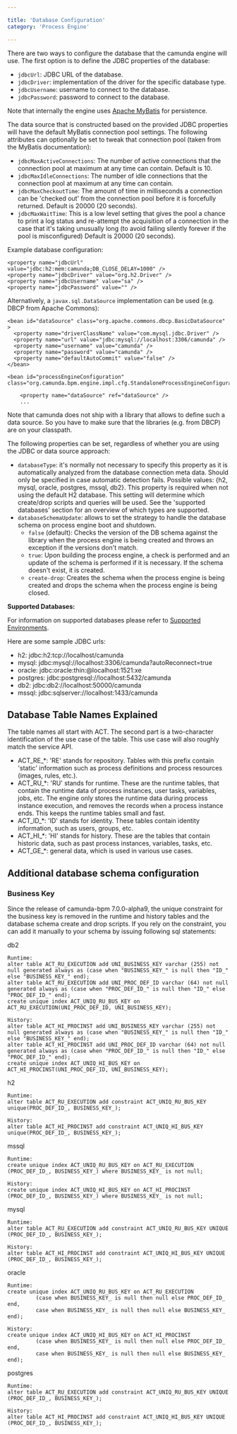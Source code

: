 ```yaml
---

title: 'Database Configuration'
category: 'Process Engine'

---
```


There are two ways to configure the database that the camunda engine will use. The first option is to define the JDBC properties of the database:

* `jdbcUrl`: JDBC URL of the database.
* `jdbcDriver`: implementation of the driver for the specific database type.
* `jdbcUsername`: username to connect to the database.
* `jdbcPassword`: password to connect to the database.

Note that internally the engine uses <a href="http://www.mybatis.org/">Apache MyBatis</a> for persistence.

The data source that is constructed based on the provided JDBC properties will have the default MyBatis connection pool settings. The following attributes can optionally be set to tweak that connection pool (taken from the MyBatis documentation):

* `jdbcMaxActiveConnections`: The number of active connections that the connection pool at maximum at any time can contain. Default is 10.
* `jdbcMaxIdleConnections`: The number of idle connections that the connection pool at maximum at any time can contain.
* `jdbcMaxCheckoutTime`: The amount of time in milliseconds a connection can be 'checked out' from the connection pool before it is forcefully returned. Default is 20000 (20 seconds).
* `jdbcMaxWaitTime`: This is a low level setting that gives the pool a chance to print a log status and re-attempt the acquisition of a connection in the case that it's taking unusually long (to avoid failing silently forever if the pool is misconfigured) Default is 20000 (20 seconds).

Example database configuration:

    <property name="jdbcUrl" value="jdbc:h2:mem:camunda;DB_CLOSE_DELAY=1000" />
    <property name="jdbcDriver" value="org.h2.Driver" />
    <property name="jdbcUsername" value="sa" />
    <property name="jdbcPassword" value="" />

Alternatively, a `javax.sql.DataSource` implementation can be used (e.g. DBCP from Apache Commons):

    <bean id="dataSource" class="org.apache.commons.dbcp.BasicDataSource" >
      <property name="driverClassName" value="com.mysql.jdbc.Driver" />
      <property name="url" value="jdbc:mysql://localhost:3306/camunda" />
      <property name="username" value="camunda" />
      <property name="password" value="camunda" />
      <property name="defaultAutoCommit" value="false" />
    </bean>

    <bean id="processEngineConfiguration" class="org.camunda.bpm.engine.impl.cfg.StandaloneProcessEngineConfiguration">

        <property name="dataSource" ref="dataSource" />
        ...

Note that camunda does not ship with a library that allows to define such a data source. So you have to make sure that the libraries (e.g. from DBCP) are on your classpath.

The following properties can be set, regardless of whether you are using the JDBC or data source approach:

* `databaseType`: it's normally not necessary to specify this property as it is automatically analyzed from the database connection meta data. Should only be specified in case automatic detection fails. Possible values: {h2, mysql, oracle, postgres, mssql, db2}. This property is required when not using the default H2 database. This setting will determine which create/drop scripts and queries will be used. See the 'supported databases' section for an overview of which types are supported.</li>
* `databaseSchemaUpdate`: allows to set the strategy to handle the database schema on process engine boot and shutdown.
  * `false` (default): Checks the version of the DB schema against the library when the process engine is being created and throws an exception if the versions don't match.
  * `true`: Upon building the process engine, a check is performed and an update of the schema is performed if it is necessary. If the schema doesn't exist, it is created.
  * `create-drop`: Creates the schema when the process engine is being created and drops the schema when the process engine is being closed.

<div class="alert alert-warning">
  <strong>Supported Databases: </strong>
  <p>For information on supported databases please refer to <a href="ref:#introduction-supported-environments-for-version-71">Supported Environments</a>.</p>
</div>

Here are some sample JDBC urls:

* h2: jdbc:h2:tcp://localhost/camunda
* mysql: jdbc:mysql://localhost:3306/camunda?autoReconnect=true
* oracle: jdbc:oracle:thin:@localhost:1521:xe
* postgres: jdbc:postgresql://localhost:5432/camunda
* db2: jdbc:db2://localhost:50000/camunda
* mssql: jdbc:sqlserver://localhost:1433/camunda

## Database Table Names Explained

The table names all start with ACT. The second part is a two-character identification of the use case of the table. This use case will also roughly match the service API.

* ACT\_RE\_*: 'RE' stands for repository. Tables with this prefix contain 'static' information such as process definitions and process resources (images, rules, etc.).
* ACT\_RU\_*: 'RU' stands for runtime. These are the runtime tables, that contain the runtime data of process instances, user tasks, variables, jobs, etc. The engine only stores the runtime data during process instance execution, and removes the records when a process instance ends. This keeps the runtime tables small and fast.
* ACT\_ID\_*: 'ID' stands for identity. These tables contain identity information, such as users, groups, etc.
* ACT\_HI\_*: 'HI' stands for history. These are the tables that contain historic data, such as past process instances, variables, tasks, etc.
* ACT\_GE\_*: general data, which is used in various use cases.

## Additional database schema configuration

### Business Key

Since the release of camunda-bpm 7.0.0-alpha9, the unique constraint for the business key is removed in the runtime and history tables and the database schema create and drop scripts.
If you rely on the constraint, you can add it manually to your schema by issuing following sql statements:

  db2

    Runtime:
    alter table ACT_RU_EXECUTION add UNI_BUSINESS_KEY varchar (255) not null generated always as (case when "BUSINESS_KEY_" is null then "ID_" else "BUSINESS_KEY_" end);
    alter table ACT_RU_EXECUTION add UNI_PROC_DEF_ID varchar (64) not null generated always as (case when "PROC_DEF_ID_" is null then "ID_" else "PROC_DEF_ID_" end);
    create unique index ACT_UNIQ_RU_BUS_KEY on ACT_RU_EXECUTION(UNI_PROC_DEF_ID, UNI_BUSINESS_KEY);
    
    History:
    alter table ACT_HI_PROCINST add UNI_BUSINESS_KEY varchar (255) not null generated always as (case when "BUSINESS_KEY_" is null then "ID_" else "BUSINESS_KEY_" end);
    alter table ACT_HI_PROCINST add UNI_PROC_DEF_ID varchar (64) not null generated always as (case when "PROC_DEF_ID_" is null then "ID_" else "PROC_DEF_ID_" end);
    create unique index ACT_UNIQ_HI_BUS_KEY on ACT_HI_PROCINST(UNI_PROC_DEF_ID, UNI_BUSINESS_KEY);

  h2

    Runtime:
    alter table ACT_RU_EXECUTION add constraint ACT_UNIQ_RU_BUS_KEY unique(PROC_DEF_ID_, BUSINESS_KEY_);

    History:
    alter table ACT_HI_PROCINST add constraint ACT_UNIQ_HI_BUS_KEY unique(PROC_DEF_ID_, BUSINESS_KEY_);

  mssql

    Runtime:
    create unique index ACT_UNIQ_RU_BUS_KEY on ACT_RU_EXECUTION (PROC_DEF_ID_, BUSINESS_KEY_) where BUSINESS_KEY_ is not null;

    History:
    create unique index ACT_UNIQ_HI_BUS_KEY on ACT_HI_PROCINST (PROC_DEF_ID_, BUSINESS_KEY_) where BUSINESS_KEY_ is not null;

  mysql

    Runtime:
    alter table ACT_RU_EXECUTION add constraint ACT_UNIQ_RU_BUS_KEY UNIQUE (PROC_DEF_ID_, BUSINESS_KEY_);

    History:
    alter table ACT_HI_PROCINST add constraint ACT_UNIQ_HI_BUS_KEY UNIQUE (PROC_DEF_ID_, BUSINESS_KEY_);

  oracle

    Runtime:
    create unique index ACT_UNIQ_RU_BUS_KEY on ACT_RU_EXECUTION
             (case when BUSINESS_KEY_ is null then null else PROC_DEF_ID_ end,
             case when BUSINESS_KEY_ is null then null else BUSINESS_KEY_ end);

    History:
    create unique index ACT_UNIQ_HI_BUS_KEY on ACT_HI_PROCINST
             (case when BUSINESS_KEY_ is null then null else PROC_DEF_ID_ end,
             case when BUSINESS_KEY_ is null then null else BUSINESS_KEY_ end);

  postgres

    Runtime:
    alter table ACT_RU_EXECUTION add constraint ACT_UNIQ_RU_BUS_KEY UNIQUE (PROC_DEF_ID_, BUSINESS_KEY_);
    
    History:
    alter table ACT_HI_PROCINST add constraint ACT_UNIQ_HI_BUS_KEY UNIQUE (PROC_DEF_ID_, BUSINESS_KEY_);
